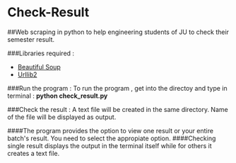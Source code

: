 # Check-Result
##Web scraping in python to help engineering students of JU to check their semester result.

###Libraries required :
* [Beautiful Soup](https://www.crummy.com/software/BeautifulSoup/bs4/doc/)
* [Urllib2](https://docs.python.org/2/library/urllib2.html)

###Run the program :
To run the program , get into the directoy and type in terminal : 
<b>python check_result.py</b>

###Check the result :
A text file will be created in the same directory. Name of the file will be displayed as output.

####The program provides the option to view one result or your entire batch's result. You need to select the appropiate option.
####Checking single result displays the output in the terminal itself while for others it creates a text file.

